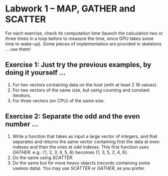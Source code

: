 # Labwork 1 – MAP, GATHER and SCATTER

For each exercise, check its computation time (launch the calculation two or three times in a loop before to measure the time, since GPU takes some time to wake-up).
Some pieces of implementation are provided in skeletons ... use them!

## Exercise 1: Just try the previous examples, by doing it yourself ...

1. For two vectors containing data on the host (with at least 2 16 values).
2. For two vectors of the same size, but using counting and constant iterators.
3. For three vectors (on CPU) of the same size.

## Exercise 2: Separate the odd and the even number ...

1. Write a function that takes as input a large vector of integers, and that separates and returns the same vector containing first the data at even indexes and then the ones at odd indexes. This first function uses *GATHER*.
e.g.: {1, 2, 3, 4, 5, 6} becomes {1, 3, 5, 2, 4, 6}.
2. Do the same using *SCATTER*.
3. Do the same but for more heavy objects (records containing some useless data). You may use *SCATTER* or *GATHER*, as you prefer.